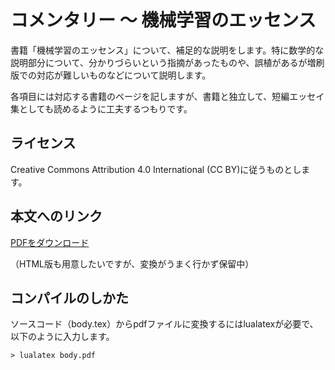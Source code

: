 # コメンタリー 〜 機械学習のエッセンス

書籍「機械学習のエッセンス」について、補足的な説明をします。特に数学的な説明部分について、分かりづらいという指摘があったものや、誤植があるが増刷版での対応が難しいものなどについて説明します。

各項目には対応する書籍のページを記しますが、書籍と独立して、短編エッセイ集としても読めるように工夫するつもりです。

## ライセンス

Creative Commons Attribution 4.0 International (CC BY)に従うものとします。

## 本文へのリンク

[PDFをダウンロード](https://github.com/hamukazu/commentary_mlessence/releases/download/20210511/comm_mle_20210511.pdf)

（HTML版も用意したいですが、変換がうまく行かず保留中）

## コンパイルのしかた

ソースコード（body.tex）からpdfファイルに変換するにはlualatexが必要で、以下のように入力します。
```
> lualatex body.pdf
```
